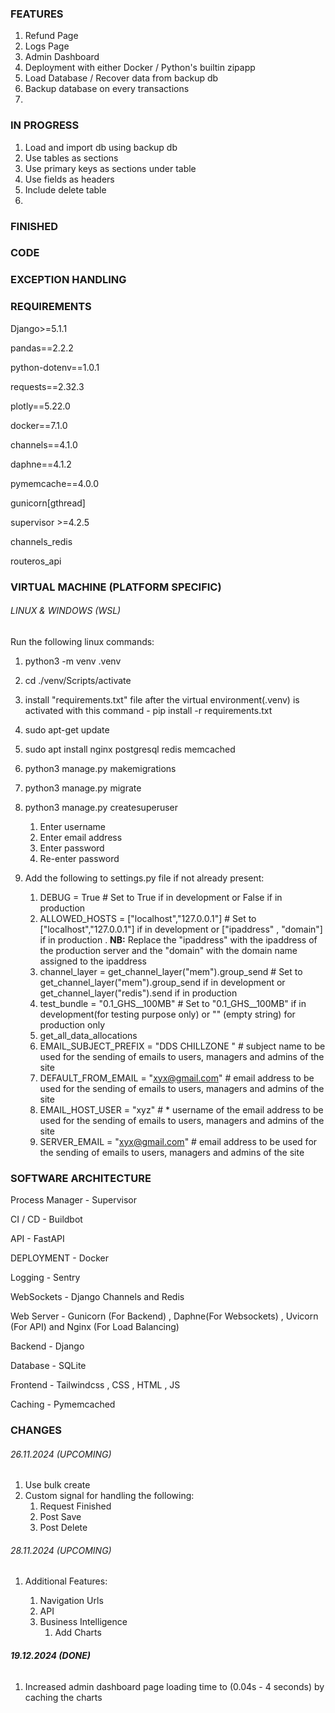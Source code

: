 ### FEATURES

1. Refund Page
2. Logs Page
3. Admin Dashboard
4. Deployment with either Docker / Python's builtin zipapp
5. Load Database / Recover data from backup db
6. Backup database on every transactions
7. 

### IN PROGRESS

1. Load and import db using backup db
2. Use tables as sections
3. Use primary keys as sections under table
4. Use fields as headers
5. Include delete table
6. 

### FINISHED

### CODE

### EXCEPTION HANDLING

### REQUIREMENTS

Django>=5.1.1

pandas==2.2.2

python-dotenv==1.0.1

requests==2.32.3

plotly==5.22.0

docker==7.1.0

channels==4.1.0

daphne==4.1.2

pymemcache==4.0.0

gunicorn[gthread]

supervisor >=4.2.5

channels_redis

routeros_api

### VIRTUAL MACHINE (PLATFORM SPECIFIC)

###### LINUX & WINDOWS (WSL)

Run the following linux commands:

1. python3 -m venv .venv
2. cd ./venv/Scripts/activate
3. install "requirements.txt" file after  the virtual environment(.venv) is activated with this command  - pip install -r requirements.txt
4. sudo apt-get update
5. sudo apt install nginx postgresql redis memcached
6. python3 manage.py makemigrations
7. python3 manage.py migrate
8. python3 manage.py createsuperuser

   1. Enter username
   2. Enter email address
   3. Enter password
   4. Re-enter password
9. Add the following to settings.py file if not already present:

   1. DEBUG  = True  # Set to True if in development or False if in production
   2. ALLOWED_HOSTS = ["localhost","127.0.0.1"] # Set to ["localhost","127.0.0.1"] if in development or ["ipaddress" , "domain"] if in production . **NB:** Replace the "ipaddress" with the ipaddress of the production server and the "domain" with the domain name assigned to the ipaddress
   3. channel_layer = get_channel_layer("mem").group_send # Set to get_channel_layer("mem").group_send if in development or get_channel_layer("redis").send if in  production
   4. test_bundle = "0.1_GHS__100MB" # Set to "0.1_GHS__100MB" if in development(for testing purpose only) or "" (empty string) for production only
   5. get_all_data_allocations
   6. EMAIL_SUBJECT_PREFIX = "DDS CHILLZONE " # subject name to be used for the sending of emails to users, managers and admins of the site
   7. DEFAULT_FROM_EMAIL = "xyx@gmail.com" # email address to be used for the sending of emails to users, managers and admins of the site
   8. EMAIL_HOST_USER = "xyz" # * username of the email address to be used for the sending of emails to users, managers and admins of the site
   9. SERVER_EMAIL = "xyx@gmail.com" # email address to be used for the sending of emails to users, managers and admins of the site

### SOFTWARE ARCHITECTURE

Process Manager - Supervisor

CI / CD - Buildbot

API - FastAPI

DEPLOYMENT  - Docker

Logging - Sentry

WebSockets - Django Channels and Redis

Web Server - Gunicorn (For Backend) , Daphne(For Websockets) , Uvicorn (For API) and Nginx (For Load Balancing)

Backend - Django

Database - SQLite

Frontend - Tailwindcss , CSS , HTML , JS

Caching - Pymemcached

### CHANGES

###### 26.11.2024 (UPCOMING)

1. Use bulk create
2. Custom signal for handling the following:
   1. Request Finished
   2. Post Save
   3. Post Delete

###### 28.11.2024 (UPCOMING)

1. Additional Features:

   1. Navigation Urls
   2. API
   3. Business Intelligence
      1. Add Charts

###### **19.12.2024 (DONE)**

1. Increased admin dashboard page loading time to (0.04s - 4 seconds) by caching the charts
